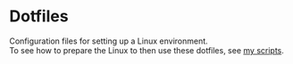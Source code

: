 # Dotfiles

Configuration files for setting up a Linux environment.    
To see how to prepare the Linux to then use these dotfiles, see [my scripts](https://github.com/caio96/my-scripts).
